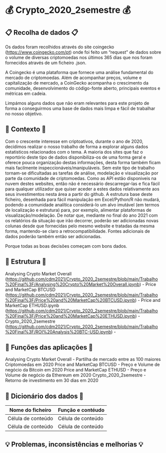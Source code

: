 # 💰 Crypto_2020_2semestre 💰

## 📋 Recolha de dados 📋
Os dados foram recolhidos através do site coingecko (https://www.coingecko.com/pt) onde foi feito um “request” de dados sobre o volume de diversas criptomoedas nos últimos 365 dias que nos foram fornecidos através de um ficheiro .json.

A Coingecko é uma plataforma que fornece uma análise fundamental do mercado de criptomoedas. Além de acompanhar preços, volume e capitalização de mercado, a CoinGecko acompanha o crescimento da comunidade, desenvolvimento do código-fonte aberto, principais eventos e métricas em cadeia.

Limpámos alguns dados que não eram relevantes para este projeto de forma a conseguirmos uma base de dados mais limpa e fácil de trabalhar no nosso objetivo.

## 🤔 Contexto 🤔 
Com o crescente interesse em criptoativos, durante o ano de 2020, decidimos realizar o nosso trabalho de forma a explorar alguns dados estatisticos relacionados com o tema.
A maioria dos sites que faz o reportório deste tipo de dados disponibiliza-os de uma forma geral e oferece pouca organização destas informações, desta forma também ficam mais facilmente inspeccionáveis/manipuláveis. Sem este tipo de trabalho tornam-se dificultadas as tarefas de análise, modelação e visualização por parte da comunidade de criptomoedas.
Como as API estão disponiveis na nuvem destes websites, então não é necessário descarregar-las e fica fácil para qualquer utilizador que quiser aceder a estes dados relativamente aos seus investimentos nesta área a partir do github.
A estrutura base deste ficheiro, desenhada para fácil manipulação em Excel/Python/R não mudará, podendo a comunidade analítica considerá-lo um alvo imutável (em termos de localização e estrutura) para, por exemplo, alimentar plataformas de visualização/modelação. De notar que, mediante no final do ano 2021 com os relatórios da situação que irão decorrer, poderão ser adicionadas novas colunas desde que fornecidas pelo mesmo website e tratadas da mesma forma, mantendo-se claro a retrocompatibilidade. Fontes adicionais de dados poderão também então ser adicionadas.

Porque todas as boas decisões começam com bons dados.

## 🧱 Estrutura 🧱
Analysing Crypto Market Overall (https://github.com/cdm2021/Crypto_2020_2semestre/blob/main/Trabalho%20Final%3F/Analysing%20Crypto%20Market%20Overall.ipynb) - 
Price and MarketCap BTCUSD (https://github.com/cdm2021/Crypto_2020_2semestre/blob/main/Trabalho%20Final%3F/Price%20and%20MarketCap%20BTCUSD.ipynb) - 
Price and MarketCap ETHUSD.ipynb (https://github.com/cdm2021/Crypto_2020_2semestre/blob/main/Trabalho%20Final%3F/Price%20and%20MarketCap%20ETHUSD.ipynb) - 
Crypto_2020_2semestre (https://github.com/cdm2021/Crypto_2020_2semestre/blob/main/Trabalho%20Final%3F/ROI%20Analysis%20BTC-USD.ipynb) -

## 🚀 Funções das aplicações 🚀
Analysing Crypto Market Overall - Partilha de mercado entre as 100 maiores Criptomoedas em 2020
Price and MarketCap BTCUSD - Preço e Volume de negócio da Bitcoin em 2020
Price and MarketCap ETHUSD - Preço e Volume de negócio da Ethereum em 2020
Crypto_2020_2semestre - Retorno de investimento em 30 dias em 2020

## 📔 Dicionário dos dados 📔
| Nome do ficheiro  |  Função e contéudo  |
| ------------------- | ------------------- |
|  Célula de conteúdo |  Célula de conteúdo |
|  Célula de conteúdo |  Célula de conteúdo |

## 💡 Problemas, inconsistências e melhorias 💡 
